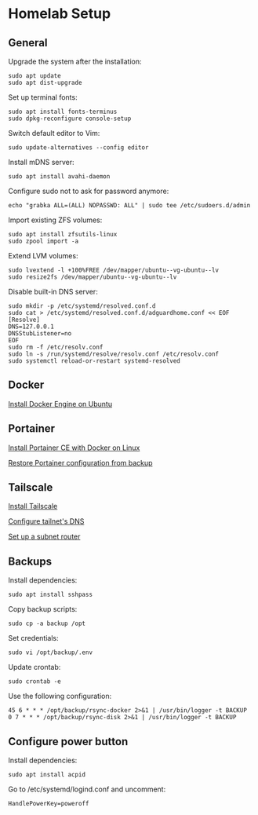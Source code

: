 # Homelab Setup

## General
Upgrade the system after the installation:
```
sudo apt update
sudo apt dist-upgrade
```

Set up terminal fonts:
```
sudo apt install fonts-terminus
sudo dpkg-reconfigure console-setup
```

Switch default editor to Vim:
```
sudo update-alternatives --config editor
```

Install mDNS server:
```
sudo apt install avahi-daemon
```

Configure sudo not to ask for password anymore:
```
echo "grabka ALL=(ALL) NOPASSWD: ALL" | sudo tee /etc/sudoers.d/admin
```

Import existing ZFS volumes:
```
sudo apt install zfsutils-linux
sudo zpool import -a
```

Extend LVM volumes:
```
sudo lvextend -l +100%FREE /dev/mapper/ubuntu--vg-ubuntu--lv
sudo resize2fs /dev/mapper/ubuntu--vg-ubuntu--lv
```

Disable built-in DNS server:
```
sudo mkdir -p /etc/systemd/resolved.conf.d
sudo cat > /etc/systemd/resolved.conf.d/adguardhome.conf << EOF
[Resolve]
DNS=127.0.0.1
DNSStubListener=no
EOF
sudo rm -f /etc/resolv.conf
sudo ln -s /run/systemd/resolve/resolv.conf /etc/resolv.conf
sudo systemctl reload-or-restart systemd-resolved
```

## Docker
[Install Docker Engine on Ubuntu](https://docs.docker.com/engine/install/ubuntu/)


## Portainer
[Install Portainer CE with Docker on Linux](https://docs.portainer.io/start/install-ce/server/docker/linux)

[Restore Portainer configuration from backup](https://docs.portainer.io/admin/settings#restoring-from-a-local-file)

## Tailscale
[Install Tailscale](https://tailscale.com/kb/1347/installation)

[Configure tailnet's DNS](https://tailscale.com/kb/1114/pi-hole)

[Set up a subnet router](https://tailscale.com/kb/1019/subnets)

## Backups

Install dependencies:
```
sudo apt install sshpass
```

Copy backup scripts:
```
sudo cp -a backup /opt
```

Set credentials:
```
sudo vi /opt/backup/.env
```

Update crontab:
```
sudo crontab -e
```

Use the following configuration:
```
45 6 * * * /opt/backup/rsync-docker 2>&1 | /usr/bin/logger -t BACKUP
0 7 * * * /opt/backup/rsync-disk 2>&1 | /usr/bin/logger -t BACKUP
```

## Configure power button

Install dependencies:
```
sudo apt install acpid
```

Go to /etc/systemd/logind.conf and uncomment:
```
HandlePowerKey=poweroff
```
